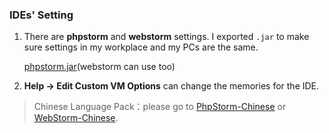 ### IDEs' Setting

1. There are **phpstorm** and **webstorm** settings. I exported `.jar` to make sure settings in my workplace and my PCs are the same.

    [phpstorm.jar](https://raw.githubusercontent.com/realgeoffrey/knowledge/master/工具使用/IDEs设置/phpstorm_08.16.jar)(webstorm can use too)
2. **Help -> Edit Custom VM Options** can change the memories for the IDE.

>Chinese Language Pack：please go to [PhpStorm-Chinese](https://github.com/ewen0930/PhpStorm-Chinese) or [WebStorm-Chinese](https://github.com/ewen0930/WebStorm-Chinese).
